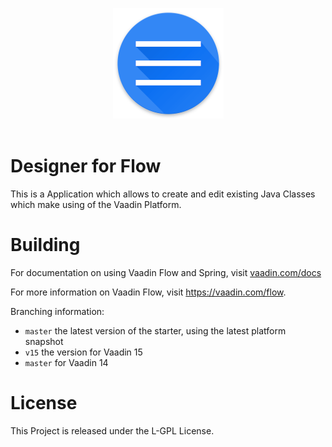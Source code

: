 <p align="center"><img src="https://raw.githubusercontent.com/appreciated/blob/master/app-layout/logo_low_res.png">
<br>
<br>
</p>    

# Designer for Flow

This is a Application which allows to create and edit existing Java Classes which make using of the Vaadin Platform.    

# Building

For documentation on using Vaadin Flow and Spring, visit [vaadin.com/docs](https://vaadin.com/docs/v10/flow/spring/tutorial-spring-basic.html)

For more information on Vaadin Flow, visit https://vaadin.com/flow.

Branching information:
* `master` the latest version of the starter, using the latest platform snapshot
* `v15` the version for Vaadin 15
* `master` for Vaadin 14

# License

This Project is released under the L-GPL License. 
